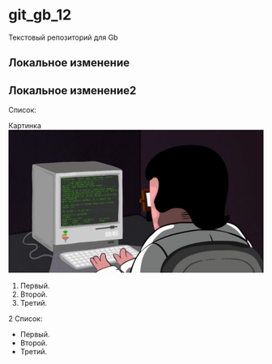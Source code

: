 # git_gb_12
Текстовый репозиторий для Gb

## Локальное изменение
## Локальное изменение2

Список:

Картинка
![Прогаммист](3otv.gif)
1. Первый.
2. Второй.
3. Третий.

2 Список:
* Первый.
* Второй.
* Третий.


